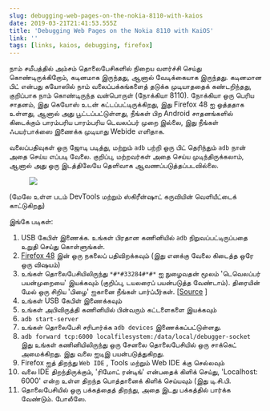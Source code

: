 ```yaml
---
slug: debugging-web-pages-on-the-nokia-8110-with-kaios
date: 2019-03-21T21:41:53.555Z
title: 'Debugging Web Pages on the Nokia 8110 with KaiOS'
link: ''
tags: [links, kaios, debugging, firefox]
---
```

நாம் சமீபத்தில் அம்சம் தொலைபேசிகளில் நிறைய வளர்ச்சி செய்து கொண்டிருக்கிறோம், கடினமாக இருந்தது, ஆனால் வேடிக்கையாக இருந்தது. கடினமான பிட் என்பது கயோஸில் நாம் வலைப்பக்கங்களைத் தடுக்க முடியாததைக் கண்டறிந்தது, குறிப்பாக நாம் கொண்டிருந்த வன்பொருள் (நோக்கியா 8110). நோக்கியா ஒரு பெரிய சாதனம், இது கெயோஸ் உடன் கட்டப்பட்டிருக்கிறது, இது Firefox 48 ஐ ஒத்ததாக உள்ளது, ஆனால் அது பூட்டப்பட்டுள்ளது, நீங்கள் பிற Android சாதனங்களில் கிடைக்கும் பாரம்பரிய பாரம்பரிய டெவலப்பர் முறை இல்லை, இது நீங்கள் ஃபயர்பாக்ஸை இணைக்க முடியாது Webide எளிதாக.

வலைப்பதிவுகள் ஒரு ஜோடி படித்து, மற்றும் `adb` பற்றி ஒரு பிட் தெரிந்தும் `adb` நான் அதை செய்ய எப்படி வேலை. குறிப்பு, மற்றவர்கள் அதை செய்ய முடிந்திருக்கலாம், ஆனால் அது ஒரு இடத்திலேயே தெளிவாக ஆவணப்படுத்தப்படவில்லை.

<figure>
  <img src="/images/2019-03-21-debugging-web-pages-on-the-nokia-8110-with-kaios.jpeg">
</figure>

(மேலே உள்ள படம் DevTools மற்றும் ஸ்கிரீன்ஷாட் கருவியின் வெளியீட்டைக் காட்டுகிறது)

இங்கே படிகள்:

1. USB கேபிள் இணைக்க. உங்கள் பிரதான கணினியில் `adb` நிறுவப்பட்டிருப்பதை உறுதி செய்து கொள்ளுங்கள்.
2. [Firefox 48](https://archive.mozilla.org/pub/firefox/releases/48.0.2/) இன் ஒரு நகலைப் பதிவிறக்கவும் (இது எனக்கு வேலை கிடைத்த ஒரே ஒரு விஷயம்)
3. உங்கள் தொலைபேசியிலிருந்து `*#*#33284#*#*` ஐ நுழைவதன் மூலம் &#39;டெவெலப்பர் பயன்முறையை&#39; இயக்கவும் (குறிப்பு, டயலரைப் பயன்படுத்த வேண்டாம்). திரையின் மேல் ஒரு சிறிய &#39;பிழை&#39; ஐகானை நீங்கள் பார்ப்பீர்கள். [[Source](https://groups.google.com/forum/#!topic/bananahackers/MIpcrSXTRBk) ]
4. உங்கள் USB கேபிள் இணைக்கவும்
5. உங்கள் அபிவிருத்தி கணினியில் பின்வரும் கட்டளைகளை இயக்கவும்
1. `adb start-server`
2. உங்கள் தொலைபேசி சரிபார்க்க `adb devices` இணைக்கப்பட்டுள்ளது.
3. `adb forward tcp:6000 localfilesystem:/data/local/debugger-socket` இது உங்கள் கணினியிலிருந்து ஒரு சேனலை தொலைபேசியில் ஒரு சாக்கெட் அமைக்கிறது. இது வலை ஐடிஇ பயன்படுத்துகிறது.
6. Firefox ஐத் திறந்து `Web IDE` , Tools மற்றும் Web IDE க்கு செல்லவும்
7. வலை IDE திறந்திருக்கும், &#39;ரிமோட் ரன்டிங்&#39; என்பதைக் கிளிக் செய்து, &#39;Localhost: 6000&#39; என்ற உள்ள திறந்த பொத்தானைக் கிளிக் செய்யவும் (இது டி.சி.பி.
8. தொலைபேசியில் ஒரு பக்கத்தைத் திறந்து, அதை இடது பக்கத்தில் பார்க்க வேண்டும். போலீஸே.
